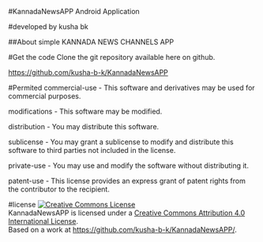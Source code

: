 <head>
<meta charset="UTF-8">
<meta name="description" content="KannadaNewsAPP ,simple KANNADA NEWS CHANNELS APP">
<meta name="keywords" content="kushabk,kusha bk,kusha b k,KannadaNewsAPP,suvarna new 24x7,suvarna news,suvarna news 24x7 today,tv9 kannada app,tv9 kannada,public tv,public tv live streaming,public tv kannada,public tv android app">
<meta name="author" content="kusha bk">
<meta http-equiv="refresh" content="30">
</head>


#KannadaNewsAPP
Android Application

#developed by kusha bk


##About
simple KANNADA NEWS CHANNELS APP

#Get the code
Clone the git repository available here on github. 

https://github.com/kusha-b-k/KannadaNewsAPP

#Permited
commercial-use - This software and derivatives may be used for commercial purposes.

modifications - This software may be modified.

distribution - You may distribute this software.

sublicense - You may grant a sublicense to modify and distribute this software to third parties not included in the license.

private-use - You may use and modify the software without distributing it.

patent-use - This license provides an express grant of patent rights from the contributor to the recipient.




#license
<a rel="license" href="http://creativecommons.org/licenses/by/4.0/"><img alt="Creative Commons License" style="border-width:0" src="https://i.creativecommons.org/l/by/4.0/88x31.png" /></a><br /><span xmlns:dct="http://purl.org/dc/terms/" property="dct:title">KannadaNewsAPP</span> is licensed under a <a rel="license" href="http://creativecommons.org/licenses/by/4.0/">Creative Commons Attribution 4.0 International License</a>.<br />Based on a work at <a xmlns:dct="http://purl.org/dc/terms/" href="https://github.com/kusha-b-k/KannadaNewsAPP/" rel="dct:source">https://github.com/kusha-b-k/KannadaNewsAPP/</a>.


